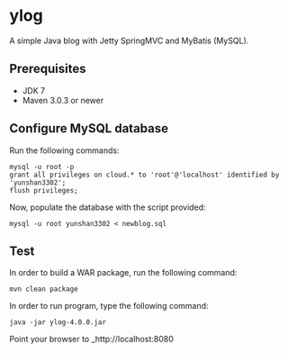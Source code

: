 ylog
====

A simple Java blog with Jetty SpringMVC and MyBatis (MySQL).

## Prerequisites ##
- JDK 7
- Maven 3.0.3 or newer

## Configure MySQL database ##

Run the following commands:  
```
mysql -u root -p
grant all privileges on cloud.* to 'root'@'localhost' identified by 'yunshan3302';
flush privileges;
```

Now, populate the database with the script provided: 
```
mysql -u root yunshan3302 < newblog.sql
```

## Test ##
In order to build a WAR package, run the following command:  
```
mvn clean package
```

In order to run program, type the following command:
```
java -jar ylog-4.0.0.jar
```

Point your browser to _http://localhost:8080